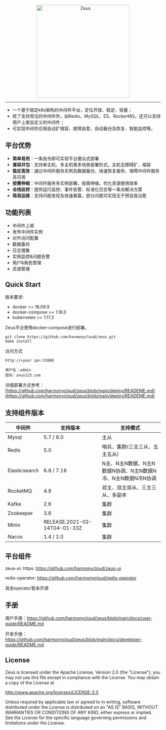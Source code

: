 <p align="center">
    <img src="./docs/img/zeus-icon.svg" alt="Zeus" width="300" />
</p>

---
- 一个基于稳定k8s架构的中间件平台，定位开放、稳定、轻量；
- 除了支持常见的中间件外，如Redis、MySQL、ES、RockerMQ，还可以支持用户上架自定义的中间件；
- 可实现中间件应用自动扩缩容、故障自愈、自动备份及恢复、智能监控等。

## 平台优势
- **简单易用**：一条指令即可实现平台傻瓜式部署
- **兼容并包**：支持单主机、多主机等多场景部署形式，主机无障碍扩、缩容
- **稳定高效**：通过中间件服务实例及数据备份，快速恢复服务，保障中间件服务高可用
- **按需伸缩**：中间件服务多实例部署，按需伸缩，优化资源使用效率
- **全栈监控**：提供运行监控、事件告警、标准化日志等一条龙解决方案
- **简易运维**：支持问题发现及快速暴露，部分问题可实现无干预自我治愈

## 功能列表
- 中间件上架
- 发布中间件实例
- 对外访问配置
- 数据备份
- 日志搜集
- 实例监控&问题告警
- 用户&角色管理
- 资源管理


## Quick Start
版本要求:
- docker >= 18.09.9
- docker-compose >= 1.18.0
- kubernetes >= 1.17.2

Zeus平台使用docker-compose进行部署。

```
git clone https://github.com/harmonycloud/zeus.git
make install
```

访问方式

```
http://<your ip>:31088

用户名：admin
密码：zeus123.com
```

详细部署方式参考：[https://github.com/harmonycloud/zeus/blob/main/deploy/READEME.md](https://github.com/harmonycloud/zeus/blob/main/deploy/READEME.md)

## 支持组件版本

|中间件|支持版本|支持模式|
|---|---|---|
|Mysql| 5.7 / 8.0 |主从|
|Redis|5.0|哨兵、集群(三主三从、五主五从)|
|Elasticsearch| 6.8 / 7.16 |N主、N主N数据、N主N数据N协调、N主N数据N冷、N主N数据N冷N协调|
|RocketMQ|4.8|双主、双主双从、三主三从、多副本|
|Kafka|2.6| 集群 |
|Zookeeper|3.6| 集群 |
|Minio| RELEASE.2021-02-14T04-01-33Z | 集群 |
|Nacos| 1.4 / 2.0 | 集群 |

## 平台组件

zeus-ui: https: https://github.com/harmonycloud/zeus-ui

redis-operator: https://github.com/harmonycloud/redis-operator

其余operator暂未开源

## 手册

用户手册：https://github.com/harmonycloud/zeus/blob/main/docs/user-guide/README.md

开发手册：https://github.com/harmonycloud/zeus/blob/main/docs/developer-guide/README.md

## License

Zeus is licensed under the Apache License, Version 2.0 (the "License");
you may not use this file except in compliance with the License.
You may obtain a copy of the License at

http://www.apache.org/licenses/LICENSE-2.0

Unless required by applicable law or agreed to in writing, software
distributed under the License is distributed on an "AS IS" BASIS,
WITHOUT WARRANTIES OR CONDITIONS OF ANY KIND, either express or implied.
See the License for the specific language governing permissions and
limitations under the License.